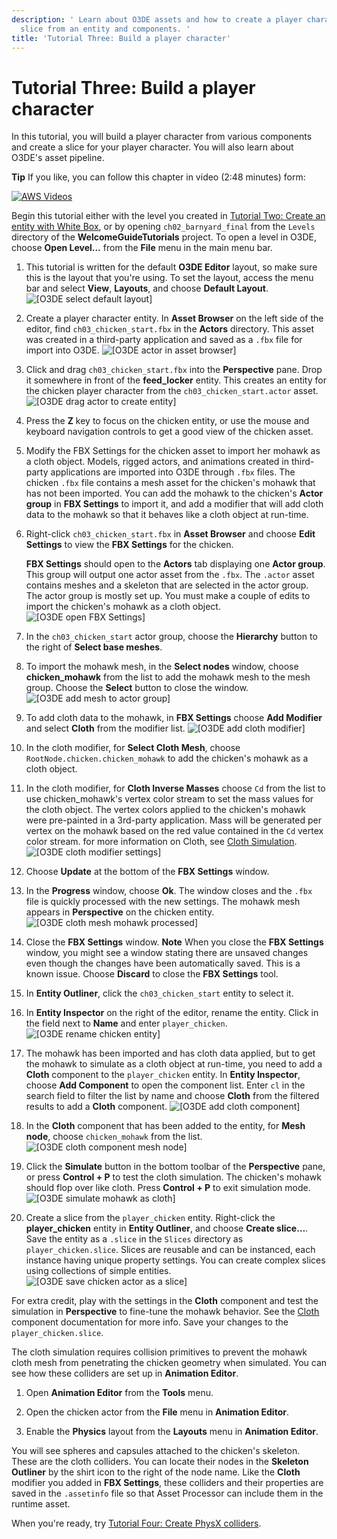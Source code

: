 ```yaml
---
description: ' Learn about O3DE assets and how to create a player character
  slice from an entity and components. '
title: 'Tutorial Three: Build a player character'
---
```

# Tutorial Three: Build a player character<a name="tutor-ch03-build-a-player-character"></a>

In this tutorial, you will build a player character from various components and create a slice for your player character\. You will also learn about O3DE's asset pipeline\.

**Tip**
If you like, you can follow this chapter in video \(2:48 minutes\) form:

[![AWS Videos](https://img.youtube.com/vi/https://www.youtube.com/embed/uH-XY_R6-FY?rel=0/0.jpg)](http://www.youtube.com/watch?v=https://www.youtube.com/embed/uH-XY_R6-FY?rel=0)

Begin this tutorial either with the level you created in [Tutorial Two: Create an entity with White Box](tutor-ch02-create-an-entity.md), or by opening `ch02_barnyard_final` from the `Levels` directory of the **WelcomeGuideTutorials** project\. To open a level in O3DE, choose **Open Level…​** from the **File** menu in the main menu bar\.

1.  This tutorial is written for the default **O3DE Editor** layout, so make sure this is the layout that you're using\. To set the layout, access the menu bar and select **View**, **Layouts**, and choose **Default Layout**\.
![\[O3DE select default layout\]](/images/welcomeguide/ui-default-layout-1.25.png)

1.  Create a player character entity\. In **Asset Browser** on the left side of the editor, find `ch03_chicken_start.fbx` in the **Actors** directory\. This asset was created in a third\-party application and saved as a `.fbx` file for import into O3DE\.
![\[O3DE actor in asset browser\]](/images/welcomeguide/ui-chicken-start-actor-1.25.png)

1.  Click and drag `ch03_chicken_start.fbx` into the **Perspective** pane\. Drop it somewhere in front of the **feed\_locker** entity\. This creates an entity for the chicken player character from the `ch03_chicken_start.actor` asset\.
![\[O3DE drag actor to create entity\]](/images/welcomeguide/anim-entity-from-actor-1.25.gif)

1.  Press the **Z** key to focus on the chicken entity, or use the mouse and keyboard navigation controls to get a good view of the chicken asset\.

1.  Modify the FBX Settings for the chicken asset to import her mohawk as a cloth object\. Models, rigged actors, and animations created in third\-party applications are imported into O3DE through `.fbx` files\. The chicken `.fbx` file contains a mesh asset for the chicken's mohawk that has not been imported\. You can add the mohawk to the chicken's **Actor group** in **FBX Settings** to import it, and add a modifier that will add cloth data to the mohawk so that it behaves like a cloth object at run\-time\.

   1.  Right\-click `ch03_chicken_start.fbx` in **Asset Browser** and choose **Edit Settings** to view the **FBX Settings** for the chicken\.

       **FBX Settings** should open to the **Actors** tab displaying one **Actor group**\. This group will output one actor asset from the `.fbx`\. The `.actor` asset contains meshes and a skeleton that are selected in the actor group\. The actor group is mostly set up\. You must make a couple of edits to import the chicken's mohawk as a cloth object\.
![\[O3DE open FBX Settings\]](/images/welcomeguide/ui-fbx-edit-settings-1.25.png)

   1.  In the `ch03_chicken_start` actor group, choose the **Hierarchy** button to the right of **Select base meshes**\.

   1.  To import the mohawk mesh, in the **Select nodes** window, choose **chicken\_mohawk** from the list to add the mohawk mesh to the mesh group\. Choose the **Select** button to close the window\.
![\[O3DE add mesh to actor group\]](/images/welcomeguide/ui-add-mohawk-mesh-1.25.png)

   1.  To add cloth data to the mohawk, in **FBX Settings** choose **Add Modifier** and select **Cloth** from the modifier list\.
![\[O3DE add cloth modifier\]](/images/welcomeguide/ui-add-cloth-modifier-1.25.png)

   1.  In the cloth modifier, for **Select Cloth Mesh**, choose `RootNode.chicken.chicken_mohawk` to add the chicken's mohawk as a cloth object\.

   1.  In the cloth modifier, for **Cloth Inverse Masses** choose `Cd` from the list to use chicken\_mohawk's vertex color stream to set the mass values for the cloth object\. The vertex colors applied to the chicken's mohawk were pre\-painted in a 3rd\-party application\. Mass will be generated per vertex on the mohawk based on the red value contained in the `Cd` vertex color stream\. for more information on Cloth, see [Cloth Simulation](/docs/userguide/tutorial-cloth-simulation)\.
![\[O3DE cloth modifier settings\]](/images/welcomeguide/ui-cloth-modifier-settings-1.25.png)

   1.  Choose **Update** at the bottom of the **FBX Settings** window\.

   1.  In the **Progress** window, choose **Ok**\. The window closes and the `.fbx` file is quickly processed with the new settings\. The mohawk mesh appears in **Perspective** on the chicken entity\.
![\[O3DE cloth mesh mohawk processed\]](/images/welcomeguide/ui-chicken-mohawk-1.25.png)

   1.  Close the **FBX Settings** window\.
**Note**
When you close the **FBX Settings** window, you might see a window stating there are unsaved changes even though the changes have been automatically saved\. This is a known issue\. Choose **Discard** to close the **FBX Settings** tool\.

1.  In **Entity Outliner**, click the `ch03_chicken_start` entity to select it\.

1.  In **Entity Inspector** on the right of the editor, rename the entity\. Click in the field next to **Name** and enter `player_chicken`\.
![\[O3DE rename chicken entity\]](/images/welcomeguide/ui-rename-chicken-entity-1.25.png)

1.  The mohawk has been imported and has cloth data applied, but to get the mohawk to simulate as a cloth object at run\-time, you need to add a **Cloth** component to the `player_chicken` entity\. In **Entity Inspector**, choose **Add Component** to open the component list\. Enter `cl` in the search field to filter the list by name and choose **Cloth** from the filtered results to add a **Cloth** component\.
![\[O3DE add cloth component\]](/images/welcomeguide/ui-add-cloth-component-1.25.png)

1.  In the **Cloth** component that has been added to the entity, for **Mesh node**, choose `chicken_mohawk` from the list\.
![\[O3DE cloth component mesh node\]](/images/welcomeguide/ui-cloth-component-mesh-node-1.25.png)

1.  Click the **Simulate** button in the bottom toolbar of the **Perspective** pane, or press **Control \+ P** to test the cloth simulation\. The chicken's mohawk should flop over like cloth\. Press **Control \+ P** to exit simulation mode\.
![\[O3DE simulate mohawk as cloth\]](/images/welcomeguide/anim-cloth-simulate-1.25.gif)

1.  Create a slice from the `player_chicken` entity\. Right\-click the **player\_chicken** entity in **Entity Outliner**, and choose **Create slice…​**\. Save the entity as a `.slice` in the `Slices` directory as `player_chicken.slice`\. Slices are reusable and can be instanced, each instance having unique property settings\. You can create complex slices using collections of simple entities\.
![\[O3DE save chicken actor as a slice\]](/images/welcomeguide/ui-save-actor-slice-1.25.png)

For extra credit, play with the settings in the **Cloth** component and test the simulation in **Perspective** to fine\-tune the mohawk behavior\. See the [Cloth](/docs/userguide/components/cloth) component documentation for more info\. Save your changes to the `player_chicken.slice`\.

The cloth simulation requires collision primitives to prevent the mohawk cloth mesh from penetrating the chicken geometry when simulated\. You can see how these colliders are set up in **Animation Editor**\.

1.  Open **Animation Editor** from the **Tools** menu\.

1.  Open the chicken actor from the **File** menu in **Animation Editor**\.

1.  Enable the **Physics** layout from the **Layouts** menu in **Animation Editor**\.

You will see spheres and capsules attached to the chicken's skeleton\. These are the cloth colliders\. You can locate their nodes in the **Skeleton Outliner** by the shirt icon to the right of the node name\. Like the **Cloth** modifier you added in **FBX Settings**, these colliders and their properties are saved in the `.assetinfo` file so that Asset Processor can include them in the runtime asset\.

When you're ready, try [Tutorial Four: Create PhysX colliders](tutor-ch04-create-physx-colliders.md)\.